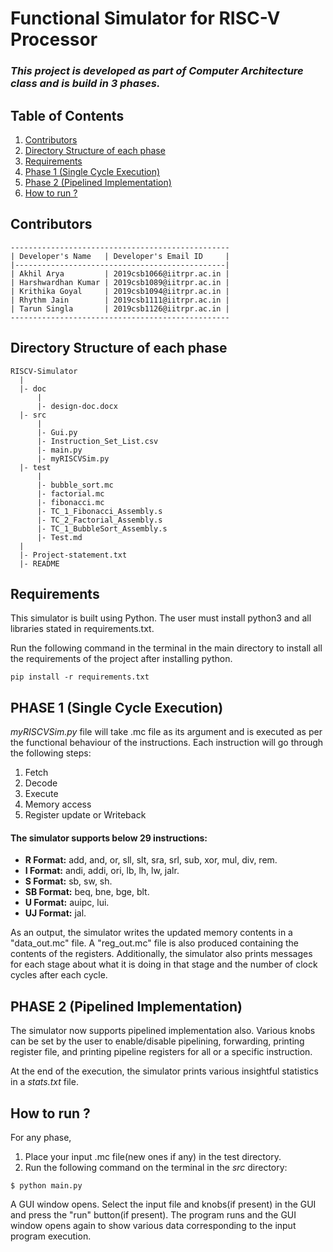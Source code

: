 # Functional Simulator for RISC-V Processor
### *This project is developed as part of Computer Architecture class and is build in 3 phases.*

## Table of Contents
1. [Contributors](https://github.com/Harshiitrpr/RISCV-Simulator#contributors)
2. [Directory Structure of each phase](https://github.com/Harshiitrpr/RISCV-Simulator#directory-structure-of-each-phase)
3. [Requirements](https://github.com/Harshiitrpr/RISCV-Simulator#requirements)
4. [Phase 1 (Single Cycle Execution)](https://github.com/Harshiitrpr/RISCV-Simulator#phase-1-single-cycle-execution)
5. [Phase 2 (Pipelined Implementation)](https://github.com/Harshiitrpr/RISCV-Simulator#phase-2-pipelined-implementation)
6. [How to run ?](https://github.com/Harshiitrpr/RISCV-Simulator#how-to-run-)

## Contributors
```
-------------------------------------------------
| Developer's Name   | Developer's Email ID     |
|-----------------------------------------------|
| Akhil Arya         | 2019csb1066@iitrpr.ac.in |
| Harshwardhan Kumar | 2019csb1089@iitrpr.ac.in |
| Krithika Goyal     | 2019csb1094@iitrpr.ac.in |
| Rhythm Jain        | 2019csb1111@iitrpr.ac.in |
| Tarun Singla       | 2019csb1126@iitrpr.ac.in |
-------------------------------------------------
```

## Directory Structure of each phase
```
RISCV-Simulator
  |
  |- doc
      |
      |- design-doc.docx
  |- src
      |
      |- Gui.py
      |- Instruction_Set_List.csv
      |- main.py
      |- myRISCVSim.py
  |- test
      |
      |- bubble_sort.mc
      |- factorial.mc
      |- fibonacci.mc
      |- TC_1_Fibonacci_Assembly.s
      |- TC_2_Factorial_Assembly.s
      |- TC_1_BubbleSort_Assembly.s
      |- Test.md
  |
  |- Project-statement.txt
  |- README
```

## Requirements
This simulator is built using Python.
The user must install python3 and all libraries stated in requirements.txt.

Run the following command in the terminal in the main directory to install all
the requirements of the project after installing python.
```
pip install -r requirements.txt
```

## PHASE 1 (Single Cycle Execution)
*myRISCVSim.py* file will take .mc file as its argument and is executed as per the functional behaviour of the instructions.
Each instruction will go through the following steps:
1. Fetch
1. Decode
1. Execute
1. Memory access
1. Register update or Writeback

#### The simulator supports below 29 instructions:
* **R Format:** add, and, or, sll, slt, sra, srl, sub, xor, mul, div, rem.
* **I Format:** andi, addi, ori, lb, lh, lw, jalr.
* **S Format:** sb, sw, sh.
* **SB Format:** beq, bne, bge, blt.
* **U Format:** auipc, lui.
* **UJ Format:** jal.

As an output, the simulator writes the updated memory contents in a "data_out.mc"
file. A "reg_out.mc" file is also produced containing the contents of the
registers. Additionally, the simulator also prints messages for each stage about
what it is doing in that stage and the number of clock cycles after each cycle.

## PHASE 2 (Pipelined Implementation)
The simulator now supports pipelined implementation also. Various knobs can be set by
the user to enable/disable pipelining, forwarding, printing register file, and printing
pipeline registers for all or a specific instruction.

At the end of the execution, the simulator prints various insightful statistics in a
*stats.txt* file.

## How to run ?
For any phase,
1. Place your input .mc file(new ones if any) in the test directory.
2. Run the following command on the terminal in the *src* directory:
```
$ python main.py
```

A GUI window opens. Select the input file and knobs(if present) in the GUI and
press the "run" button(if present). The program runs and the GUI window opens
again to show various data corresponding to the input program execution.
